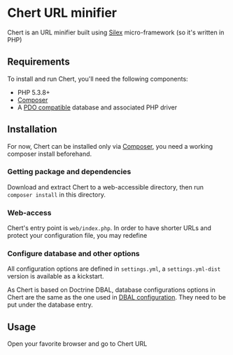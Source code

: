 # Chert URL minifier
 
Chert is an URL minifier built using [Silex](http://silex.sensiolabs.org/) micro-framework (so it's written in PHP)
 
## Requirements
To install and run Chert, you'll need the following components:

* PHP 5.3.8+
* [Composer][2]
* A [PDO compatible](http://php.net/pdo) database and associated PHP driver

## Installation
For now, Chert can be installed only via [Composer][2], you need a working composer install beforehand.

### Getting package and dependencies

Download and extract Chert to a web-accessible directory, then run `composer install` in this directory.

### Web-access
Chert's entry point is `web/index.php`. In order to have shorter URLs and protect your configuration file, you may redefine 

### Configure database and other options
All configuration options are defined in `settings.yml`, a `settings.yml-dist` version is available as a kickstart.

As Chert is based on Doctrine DBAL, database configurations options in Chert are the same as the one used in [DBAL configuration][3]. They need to be put under the database entry.


 
## Usage
Open your favorite browser and go to Chert URL 
 
 
[1]: http://silex.sensiolabs.org/
[2]: http://getcomposer.org
[3]: http://docs.doctrine-project.org/projects/doctrine-dbal/en/latest/reference/configuration.html
